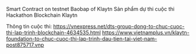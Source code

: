 Smart Contract on testnet Baobap of Klaytn
Sản phẩm dự thi cuộc thi Hackathon Blockchain Klaytn

Thông tin cuộc thi: 
https://vnexpress.net/dts-group-dong-to-chuc-cuoc-thi-lap-trinh-blockchain-4634535.html
https://www.vietnamplus.vn/klaytn-foundation-to-chuc-cuoc-thi-lap-trinh-dau-tien-tai-viet-nam-post875717.vnp
